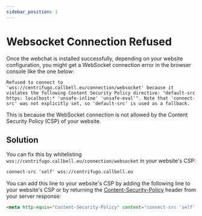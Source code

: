 ```yaml
---
sidebar_position: 1
---
```


# Websocket Connection Refused

Once the webchat is installed successfully, depending on your website configuration, you might get a WebSocket connection error in the browser console like the one below:

```
Refused to connect to 'wss://centrifugo.callbell.eu/connection/websocket' because it violates the following Content Security Policy directive: "default-src https: localhost:* 'unsafe-inline' 'unsafe-eval'". Note that 'connect-src' was not explicitly set, so 'default-src' is used as a fallback.
```

This is because the WebSocket connection is not allowed by the Content Security Policy (CSP) of your website.

## Solution

You can fix this by whitelisting `wss://centrifugo.callbell.eu/connection/websocket` in your website's CSP:

```html
connect-src 'self' wss://centrifugo.callbell.eu
```

You can add this line to your website's CSP by adding the following line to your website's CSP or by returning the [Content-Security-Policy](https://developer.mozilla.org/en-US/docs/Web/HTTP/Reference/Headers/Content-Security-Policy) header from your server response:

```html
<meta http-equiv="Content-Security-Policy" content="connect-src 'self' wss://centrifugo.callbell.eu">
```
